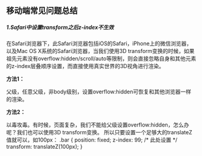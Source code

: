 ## 移动端常见问题总结
##### 1.Safari中设置transform之后z-index不生效
在Safari浏览器下，此Safari浏览器包括iOS的Safari，iPhone上的微信浏览器，以及Mac OS X系统的Safari浏览器，当我们使用3D transform变换的时候，如果祖先元素没有overflow:hidden/scroll/auto等限制，则会直接忽略自身和其他元素的z-index层叠顺序设置，而直接使用真实世界的3D视角进行渲染。

**方法1：**

父级，任意父级，非body级别，设置overflow:hidden可恢复和其他浏览器一样的渲染。

**方法2：**

以毒攻毒。有时候，页面复杂，我们不能给父级设置overflow:hidden，怎么办呢？我们也可以使用3D transform变换。
所以只要设置一个足够大的translateZ值就可以，如100px：
.bar {
    position: fixed;
    z-index: 99;
    /* 此处设置 */
    transform: translateZ(100px);
}